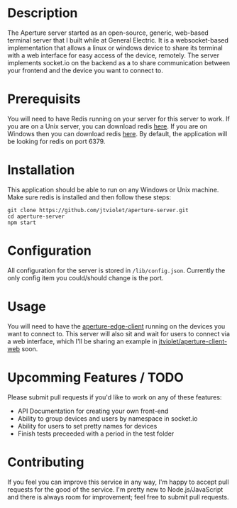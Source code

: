# Description
The Aperture server started as an open-source, generic, web-based terminal server that I built while at General Electric. It is a websocket-based implementation that allows a linux or windows device to share its terminal with a web interface for easy access of the device, remotely. The server implements socket.io on the backend as a to share communication between your frontend and the device you want to connect to.

# Prerequisits
You will need to have Redis running on your server for this server to work. If you are on a Unix server, you can download redis [here](https://redis.io/download). If you are on Windows then you can download redis [here](https://github.com/MicrosoftArchive/redis/releases). By default, the application will be looking for redis on port 6379.

# Installation
This application should be able to run on any Windows or Unix machine. Make sure redis is installed and then follow these steps:
```
git clone https://github.com/jtviolet/aperture-server.git
cd aperture-server
npm start
```

# Configuration
All configuration for the server is stored in `/lib/config.json`. Currently the only config item you could/should change is the port.

# Usage
You will need to have the [aperture-edge-client](https://github.com/jtviolet/aperture-edge-client) running on the devices you want to connect to. This server will also sit and wait for users to connect via a web interface, which I'll be sharing an example in [jtviolet/aperture-client-web](https://github.com/jtviolet/aperture-client-web) soon.

# Upcomming Features / TODO
Please submit pull requests if you'd like to work on any of these features:
  * API Documentation for creating your own front-end
  * Ability to group devices and users by namespace in socket.io
  * Ability for users to set pretty names for devices
  * Finish tests preceeded with a period in the test folder

# Contributing
If you feel you can improve this service in any way, I'm happy to accept pull requests for the good of the service. I'm pretty new to Node.js/JavaScript and there is always room for improvement; feel free to submit pull requests.
